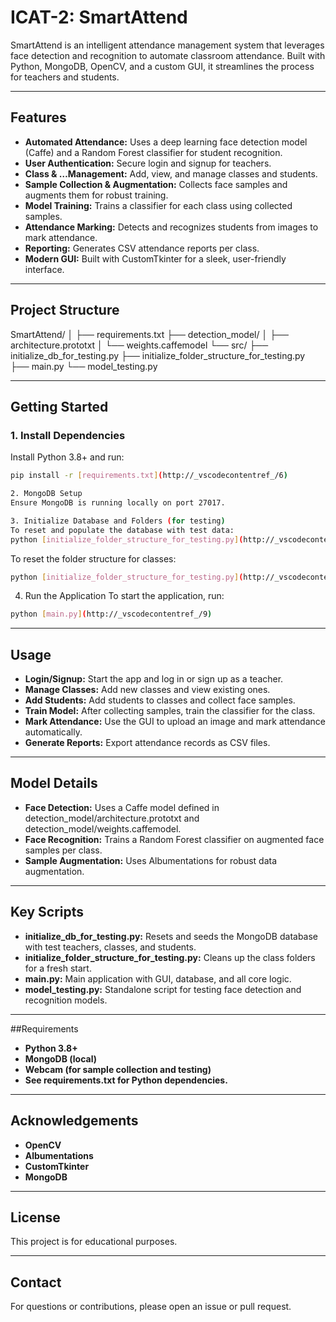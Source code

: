 
# ICAT-2: SmartAttend

SmartAttend is an intelligent attendance management system that leverages face detection and recognition to automate classroom attendance. Built with Python, MongoDB, OpenCV, and a custom GUI, it streamlines the process for teachers and students.

---

## Features

- **Automated Attendance:** Uses a deep learning face detection model (Caffe) and a Random Forest classifier for student recognition.
- **User Authentication:** Secure login and signup for teachers.
- **Class & …Management:** Add, view, and manage classes and students.
- **Sample Collection & Augmentation:** Collects face samples and augments them for robust training.
- **Model Training:** Trains a classifier for each class using collected samples.
- **Attendance Marking:** Detects and recognizes students from images to mark attendance.
- **Reporting:** Generates CSV attendance reports per class.
- **Modern GUI:** Built with CustomTkinter for a sleek, user-friendly interface.

---

## Project Structure

SmartAttend/ │ ├── requirements.txt ├── detection_model/ │ ├── architecture.prototxt │ └── weights.caffemodel └── src/ ├── initialize_db_for_testing.py ├── initialize_folder_structure_for_testing.py ├── main.py └── model_testing.py

---

## Getting Started

### 1. Install Dependencies

Install Python 3.8+ and run:

```sh
pip install -r [requirements.txt](http://_vscodecontentref_/6)
```

```sh
2. MongoDB Setup
Ensure MongoDB is running locally on port 27017.
```

```sh
3. Initialize Database and Folders (for testing)
To reset and populate the database with test data:
python [initialize_folder_structure_for_testing.py](http://_vscodecontentref_/8)
```

To reset the folder structure for classes:
```sh
python [initialize_folder_structure_for_testing.py](http://_vscodecontentref_/8)
```

4. Run the Application
To start the application, run:
```sh
python [main.py](http://_vscodecontentref_/9)
```

---

## Usage
- **Login/Signup:** Start the app and log in or sign up as a teacher.
- **Manage Classes:** Add new classes and view existing ones.
- **Add Students:** Add students to classes and collect face samples.
- **Train Model:** After collecting samples, train the classifier for the class.
- **Mark Attendance:** Use the GUI to upload an image and mark attendance automatically.
- **Generate Reports:** Export attendance records as CSV files.

---

## Model Details
- **Face Detection:** Uses a Caffe model defined in detection_model/architecture.prototxt and detection_model/weights.caffemodel.
- **Face Recognition:** Trains a Random Forest classifier on augmented face samples per class.
- **Sample Augmentation:** Uses Albumentations for robust data augmentation.

---

## Key Scripts
- **initialize_db_for_testing.py:** Resets and seeds the MongoDB database with test teachers, classes, and students.
- **initialize_folder_structure_for_testing.py:** Cleans up the class folders for a fresh start.
- **main.py:** Main application with GUI, database, and all core logic.
- **model_testing.py:** Standalone script for testing face detection and recognition models.

---

##Requirements
- **Python 3.8+**
- **MongoDB (local)**
- **Webcam (for sample collection and testing)**
- **See requirements.txt for Python dependencies.**

---

## Acknowledgements
- **OpenCV**
- **Albumentations**
- **CustomTkinter**
- **MongoDB**

---

## License
This project is for educational purposes.

---

## Contact
For questions or contributions, please open an issue or pull request.
